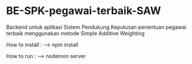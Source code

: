 # BE-SPK-pegawai-terbaik-SAW
Backend untuk aplikasi Sistem Pendukung Keputusan penentuan pegawai terbaik menggunakan metode Simple Additive Weighting

How to install :
--> npm install

How to run :
--> nodemon server
